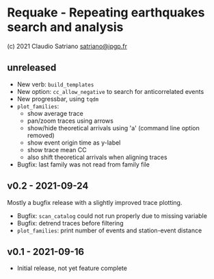 # Requake - Repeating earthquakes search and analysis
(c) 2021 Claudio Satriano <satriano@ipgp.fr>


## unreleased

  - New verb: `build_templates`
  - New option: `cc_allow_negative` to search for anticorrelated events
  - New progressbar, using `tqdm`
  - `plot_families`:
    - show average trace
    - pan/zoom traces using arrows
    - show/hide theoretical arrivals using 'a' (command line option removed)
    - show event origin time as y-label
    - show trace mean CC
    - also shift theoretical arrivals when aligning traces
  - Bugfix: last family was not read from family file


## v0.2 - 2021-09-24

Mostly a bugfix release with a slightly improved trace plotting.

  - Bugfix: `scan_catalog` could not run properly due to missing variable
  - Bugfix: detrend traces before filtering
  - `plot_families`: print number of events and station-event distance


## v0.1 - 2021-09-16

  - Initial release, not yet feature complete
